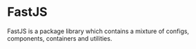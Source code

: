 # FastJS

 FastJS is a package library which contains a mixture of configs, components, containers and utilities.